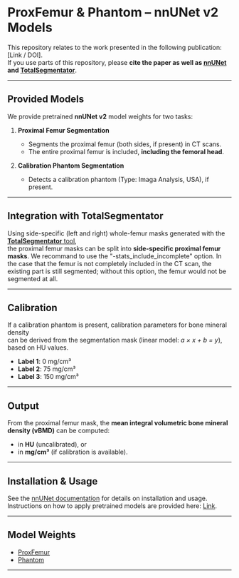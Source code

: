 # ProxFemur & Phantom – nnUNet v2 Models

This repository relates to the work presented in the following publication: [Link / DOI].  
If you use parts of this repository, please **cite the paper as well as [nnUNet](https://github.com/MIC-DKFZ/nnUNet) and [TotalSegmentator](https://pubs.rsna.org/doi/10.1148/ryai.230024)**.

---

## Provided Models
We provide pretrained **nnUNet v2** model weights for two tasks:

1. **Proximal Femur Segmentation**  
   - Segments the proximal femur (both sides, if present) in CT scans.  
   - The entire proximal femur is included, **including the femoral head**.  

2. **Calibration Phantom Segmentation**  
   - Detects a calibration phantom (Type: Imaga Analysis, USA), if present.

---

## Integration with TotalSegmentator
Using side-specific (left and right) whole-femur masks generated with the  
[**TotalSegmentator** tool](https://github.com/wasserth/TotalSegmentator),  
the proximal femur masks can be split into **side-specific proximal femur masks**.
We recommand to use the "-stats_include_incomplete" option. 
In the case that the femur is not completely included in the CT scan, the existing part is still segmented; without this option, the femur would not be segmented at all.

---

## Calibration
If a calibration phantom is present, calibration parameters for bone mineral density  
can be derived from the segmentation mask (linear model: *a × x + b = y*), based on HU values.

- **Label 1**: 0 mg/cm³  
- **Label 2**: 75 mg/cm³  
- **Label 3**: 150 mg/cm³  

---

## Output
From the proximal femur mask, the **mean integral volumetric bone mineral density (vBMD)** can be computed:

- in **HU** (uncalibrated), or  
- in **mg/cm³** (if calibration is available).

---

## Installation & Usage
See the [nnUNet documentation]([https://github.com/MIC-DKFZ/nnUNet](https://github.com/MIC-DKFZ/nnUNet/tree/master?tab=readme-ov-file#how-to-get-started)) for details on installation and usage.  
Instructions on how to apply pretrained models are provided here: [Link](https://github.com/MIC-DKFZ/nnUNet/blob/master/documentation/how_to_use_nnunet.md#how-to-deploy-and-run-inference-with-your-pretrained-models).

---

## Model Weights
- [ProxFemur](https://cloud.rz.uni-kiel.de/index.php/s/3x5dbXamP6qw4TC)
- [Phantom](https://cloud.rz.uni-kiel.de/index.php/s/YBkDZ7JNreK66M5)

---
